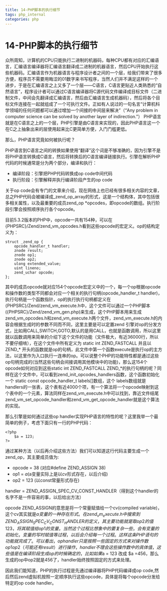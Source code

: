 ```yaml
---
title: 14-PHP脚本的执行细节
tags: php_internal
categories: php
---
```


# 14-PHP脚本的执行细节
众所周知，计算机的CPU只能执行二进制的机器码，每种CPU都有对应的汇编语言，汇编语言编译器将汇编语言翻译成二进制的机器语言，然后CPU开始执行这些机器码。汇编语言作为机器语言与程序设计者之间的一个层，给我们带来了很多方便，程序员不需要用晦涩的01数字来书写程序，当然人们并不满足这样的一个进步，于是在汇编语言之上又多了一个层——C语言，C语言更贴近人类熟悉的“自然语言”，程序设计者可以通过C语言编译器将C源代码文件编译成目标文件（二进制文件，中间会先翻译成汇编语言，然后由汇编语言生成机器码），然后将各个目标文件连接在一起就组成了一个可执行文件。正如有人说过的一句名言“计算机科学领域的任何问题都可以通过增加一个间接的中间层来解决”（“Any problem in computer science can be solved by another layer of indirection.”） PHP语言就是在C语言之上的一个层，PHP引擎是由C语言来实现的，因此PHP语言这一个在C之上抽象出来的层使用起来比C更简单方便，入门门槛更低。

那么，PHP语言究竟如何被执行呢？

PHP语言到C语言之间的转换如果使用“翻译”这个词是不够准确的，因为引擎不是将PHP语言转换成C语言，然后将转换后的C语言编译链接执行。引擎在解析PHP代码的时候通常是分为两个部分，编译和执行：

- 编译阶段：引擎把PHP代码转换成op code中间代码
- 执行阶段：引擎解释并执行编译阶段产生的op code

关于op code会有专门的文章来介绍，现在网络上也已经有很多相关内容的文章，总之PHP代码会被编译成_zend_op_array的形式，这是一个结构体，其中包括很多相关属性，以及最重要的成员zend_op *opcodes，即opcode的数组。执行阶段引擎会按照顺序执行各个opcode。

目前5.3.2版本的PHP中，opcode一共有154种，可以在{PHPSRC}/Zend/zend_vm_opcodes.h看到这些opcode的宏定义。op的结构定义为：

    struct _zend_op {
    	opcode_handler_t handler;
    	znode result;
    	znode op1;
    	znode op2;
    	ulong extended_value;
    	uint lineno;
    	zend_uchar opcode;
    };

其中的成员opcode就对应154个opcode宏定义中的一个，每一个op根据opcode和操作数的类型不同都会对应一个相关的执行句柄(opcode_handler_t handler)，执行句柄是一个函数指针，op的执行执行句柄都定义在{PHPSRC}/Zend/zend_vm_execute.h中，这个文件可以通过一个PHP脚本({PHPSRC}/Zend/zend_vm_gen.php)来生成，这个PHP脚本用来生成zend_vm_opcodes.h和zend_vm_execute.h两个文件，zend_vm_execute.h的内容会根据生成时的参数不同而不同，这里主要是可以定置zend 引擎对op的分发方式，比如用CALL,SWITCH,GOTO,默认的是用CALL，也就是函数调用，所以这里就以函数调用来简单的介绍下这个文件的功能（文件极大，有近36000行，所以不要仔细啃），在这个文件中所有定义为 static int ZEND_FASTCALL 并且以 ZEND_* 开头的函数就是op的句柄，此文件中第一个函数execute是执行op的主方法，以这里作为入口执行一连串的op。可以说整个PHP的功能特性都是通过这些op句柄完成的(当然这些句柄会间接调用其他模块中的功能)，那么这154个opcode如何对应到这些static int ZEND_FASTCALL  ZEND_*的执行句柄的呢？同样在这个文件中，可以看到zend_init_opcodes_handlers函数，这个函数初始化一个 static const opcode_handler_t labels[]数组，这个 labels数组就是handlers的一张表，这个表有近4000个项，有一个算法将一个opcode映射到这个表中的一个元素，算法同样在zend_vm_execute.h中可以找到，靠近文件结尾zend_vm_set_opcode_handler和zend_vm_get_opcode_handler就是这个算法的实现。

那么引擎是如何通过这些op handler实现PHP语言的特性的呢？这里我举一个最简单的例子，考虑下面只有一行的PHP代码：

    <?php
    	$a = 123;
    ?>

通过某种方法（以后再介绍这些方法）我们可以知道这行代码主要生成一个zend_op，其主要成员值为:

- opcode = 38  (对应#define ZEND_ASSIGN  38)
- op1       = $a ($a变量实际上是以cv形式存在，以后介绍)
- op2       = 123 (以const常量形式存在)

handler = ZEND_ASSIGN_SPEC_CV_CONST_HANDLER（得到这个handler的名字不是一件容易的事，以后给出方法）

opcode ZEND_ASSIGN的意思是将一个常量赋值给一个cv(compiled variable)，这个cv其实就是$a变量的一种存在形式。在zend_vm_execute.h中搜索到ZEND_ASSIGN_SPEC_CV_CONST_HANDLER的定义，其主要功能就是取op2的值123，将其赋值给op1的变量，当然这个过程比想象中的要复杂一些，会有变量的初始化，变量的写时赋值等过程，以后会介绍每一个过程。这样这条PHP语句的功能就完成了。可以看出，op handler只是按照一些固定的方式来对操作数op1 op2（可能还有result）进行操作，handler不理会这些操作数中的具体值，这些值是在编译阶段生成op的时候确定的，比如如果$a = 123 改成 $a =456，那么生成的op中op2就是456了，handler始终按照固定的方式来处理。

因此我们能知道，PHP的执行过程是先通过编译器将PHP代码编译成op code,然后然后zend虚拟机按照一定顺序执行这些opcode，具体是将每个opcode分发给特定的op code handler。

